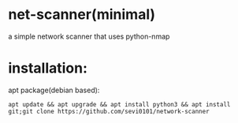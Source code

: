 # net-scanner(minimal)
a simple network scanner that
uses python-nmap

# installation:

apt package(debian based):
````
apt update && apt upgrade && apt install python3 && apt install git;git clone https://github.com/sevi0101/network-scanner
````
